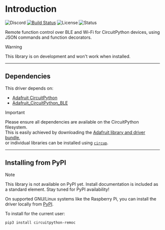 # Introduction

![Discord](https://img.shields.io/discord/327254708534116352.svg)
[![Build Status](https://github.com/ourpxi/CircuitPython_remoc/workflows/Build%20CI/badge.svg)](https://github.com/ourpxi/CircuitPython_remoc/actions)
![License](https://img.shields.io/github/license/ourpxi/CircuitPython_remoc)
![Status](https://img.shields.io/badge/Status-Alpha-darkred)

Remote function control over BLE and Wi-Fi for CircuitPython devices, using JSON commands and function decorators.

> [!WARNING]  
> This library is on development and won't work when installed.

---

## Dependencies

This driver depends on:

- [Adafruit CircuitPython](https://github.com/adafruit/circuitpython)
- [Adafruit_CircuitPython_BLE](https://github.com/adafruit/Adafruit_CircuitPython_BLE)

> [!IMPORTANT]  
> Please ensure all dependencies are available on the CircuitPython filesystem.  
> This is easily achieved by downloading the [Adafruit library and driver bundle](https://circuitpython.org/libraries),  
> or individual libraries can be installed using [`circup`](https://github.com/adafruit/circup).

---

## Installing from PyPI

> [!NOTE]
> This library is not available on PyPI yet. Install documentation is included as a standard element. Stay tuned for PyPI availability!

On supported GNU/Linux systems like the Raspberry Pi, you can install the driver locally from [PyPI](https://pypi.org/project/circuitpython-remoc/).

To install for the current user:

```sh
pip3 install circuitpython-remoc
